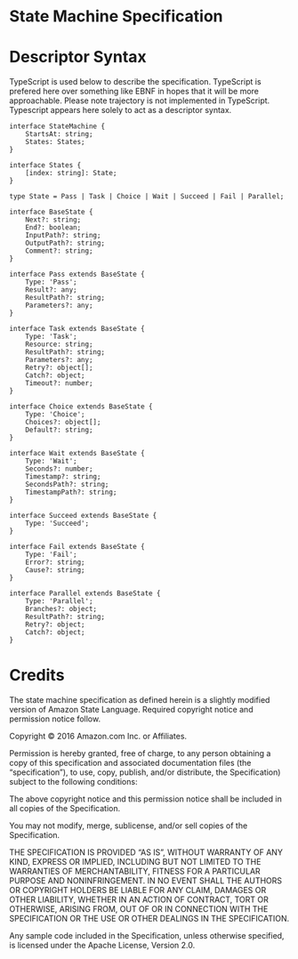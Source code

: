 # State Machine Specification

# Descriptor Syntax

TypeScript is used below to describe the specification. TypeScript is prefered here over something like EBNF in hopes that it will be more approachable. Please note trajectory is not implemented in TypeScript. Typescript appears here solely to act as a descriptor syntax.

```
interface StateMachine {
    StartsAt: string;
    States: States;
}

interface States {
    [index: string]: State;
}

type State = Pass | Task | Choice | Wait | Succeed | Fail | Parallel;

interface BaseState {
    Next?: string;
    End?: boolean;
    InputPath?: string;
    OutputPath?: string;
    Comment?: string;
}

interface Pass extends BaseState {
    Type: 'Pass';
    Result?: any;
    ResultPath?: string;
    Parameters?: any;
}

interface Task extends BaseState {
    Type: 'Task';
    Resource: string;
    ResultPath?: string;
    Parameters?: any;
    Retry?: object[];
    Catch?: object;
    Timeout?: number;
}

interface Choice extends BaseState {
    Type: 'Choice';
    Choices?: object[];
    Default?: string;
}

interface Wait extends BaseState {
    Type: 'Wait';
    Seconds?: number;
    Timestamp?: string;
    SecondsPath?: string;
    TimestampPath?: string;
}

interface Succeed extends BaseState {
    Type: 'Succeed';
}

interface Fail extends BaseState {
    Type: 'Fail';
    Error?: string;
    Cause?: string;
}

interface Parallel extends BaseState {
    Type: 'Parallel';
    Branches?: object;
    ResultPath?: string;
    Retry?: object;
    Catch?: object;
}
```

# Credits

The state machine specification as defined herein is a slightly modified version of Amazon State Language. Required copyright notice and permission notice follow.

Copyright © 2016 Amazon.com Inc. or Affiliates.

Permission is hereby granted, free of charge, to any person obtaining a copy of this specification and associated documentation files (the “specification”), to use, copy, publish, and/or distribute, the Specification) subject to the following conditions:

The above copyright notice and this permission notice shall be included in all copies of the Specification.

You may not modify, merge, sublicense, and/or sell copies of the Specification.

THE SPECIFICATION IS PROVIDED “AS IS”, WITHOUT WARRANTY OF ANY KIND, EXPRESS OR IMPLIED, INCLUDING BUT NOT LIMITED TO THE WARRANTIES OF MERCHANTABILITY, FITNESS FOR A PARTICULAR PURPOSE AND NONINFRINGEMENT. IN NO EVENT SHALL THE AUTHORS OR COPYRIGHT HOLDERS BE LIABLE FOR ANY CLAIM, DAMAGES OR OTHER LIABILITY, WHETHER IN AN ACTION OF CONTRACT, TORT OR OTHERWISE, ARISING FROM, OUT OF OR IN CONNECTION WITH THE SPECIFICATION OR THE USE OR OTHER DEALINGS IN THE SPECIFICATION.​

Any sample code included in the Specification, unless otherwise specified, is licensed under the Apache License, Version 2.0.

